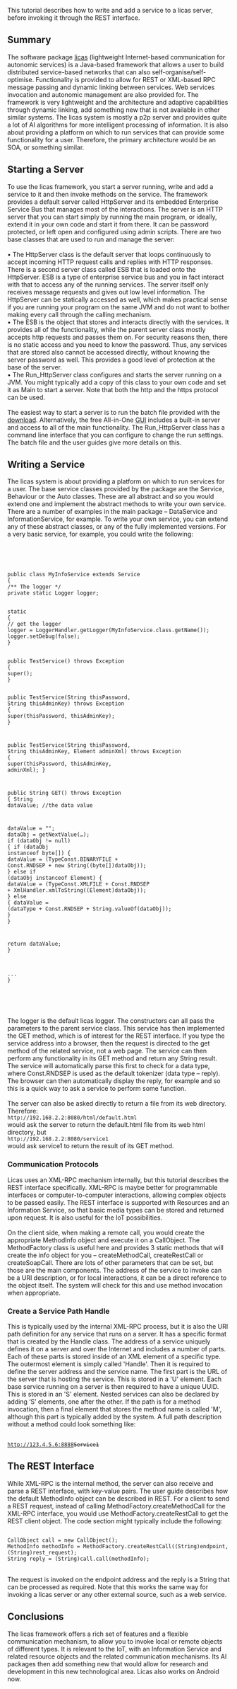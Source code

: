 This tutorial describes how to write and add a service to a licas server, before invoking it through the REST interface. 

<h2>Summary</h2>
<p>The software package <a href="http://licas.sourceforge.net" target="_blank">licas</a> (lightweight Internet-based communication for autonomic services) is a Java-based framework that allows a user to build distributed service-based networks that can also self-organise/self-optimise. Functionality is provided to allow for REST or XML-based RPC message passing and dynamic linking between services. Web services invocation and autonomic management are also provided for. The framework is very lightweight and the architecture and adaptive capabilities through dynamic linking, add something new that is not available in other similar systems. The licas system is mostly a p2p server and provides quite a lot of AI algorithms for more intelligent processing of information. It is also about providing a platform on which to run services that can provide some functionality for a user. Therefore, the primary architecture would be an SOA, or something similar.</p>

<h2>Starting a Server</h2>
<p>To use the licas framework, you start a server running, write and add a service to it and then invoke methods on the service. The framework provides a default server called HttpServer and its embedded Enterprise Service Bus that manages most of the interactions. The server is an HTTP server that you can start simply by running the main program, or ideally, extend it in your own code and start it from there. It can be password protected, or left open and configured using admin scripts. There are two base classes that are used to run and manage the server:<br/>
<br/>
•	The HttpServer class is the default server that loops continuously to accept incoming HTTP request calls and replies with HTTP responses. There is a second server class called ESB that is loaded onto the HttpServer. ESB is a type of enterprise service bus and you in fact interact with that to access any of the running services. The server itself only receives message requests and gives out low level information. The HttpServer can be statically accessed as well, which makes practical sense if you are running your program on the same JVM and do not want to bother making every call through the calling mechanism.<br/>
•	The ESB is the object that stores and interacts directly with the services. It provides all of the functionality, while the parent server class mostly accepts http requests and passes them on. For security reasons then, there is no static access and you need to know the password. Thus, any services that are stored also cannot be accessed directly, without knowing the server password as well. This provides a good level of protection at the base of the server.<br/>
•	The Run_HttpServer class configures and starts the server running on a JVM. You might typically add a copy of this class to your own code and set it as Main to start a server. Note that both the http and the https protocol can be used.<br/>
<br/>
The easiest way to start a server is to run the batch file provided with the <a href="http://licas.sourceforge.net" target="_blank">download</a>. Alternatively, the free All-in-One <a href="http://distributedcomputingsystems.co.uk/licas.html" target="_blank">GUI</a> includes a built-in server and access to all of the main functionality. The Run_HttpServer class has a command line interface that you can configure to change the run settings. The batch file and the user guides give more details on this.</p>

<h2>Writing a Service</h2>
<p>The licas system is about providing a platform on which to run services for a user. The base service classes provided by the package are the Service, Behaviour or the Auto classes. These are all abstract and so you would extend one and implement the abstract methods to write your own service. There are a number of examples in the main package – DataService and InformationService, for example. To write your own service, you can extend any of these abstract classes, or any of the fully implemented versions. For a very basic service, for example, you could write the following:</p>
<br/><br/>
<pre><code class="lang-javascript hljs">
<span class="hljs-string">public class MyInfoService extends Service</span>
<span class="hljs-string">{</span>
<span class="hljs-string">/** The logger */</span>
<span class="hljs-string">private static Logger logger;</span>
        <br/>
<span class="hljs-string">static</span>
<span class="hljs-string">{</span>
<span class="hljs-string">// get the logger</span>
<span class="hljs-string">logger = LoggerHandler.getLogger(MyInfoService.class.getName());</span>
<span class="hljs-string">logger.setDebug(false);</span>
<span class="hljs-string">}</span>
<br/>
<span class="hljs-string">public TestService() throws Exception</span>
<span class="hljs-string">{</span>
<span class="hljs-string">super();</span>
<span class="hljs-string">}</span>

<span class="hljs-string">public TestService(String thisPassword, String thisAdminKey) throws Exception</span>
<span class="hljs-string">{</span>
<span class="hljs-string">super(thisPassword, thisAdminKey);</span>
<span class="hljs-string">}</span>

<span class="hljs-string">public TestService(String thisPassword, String thisAdminKey, Element adminXml)  throws Exception</span>
<span class="hljs-string">{</span>
<span class="hljs-string">super(thisPassword, thisAdminKey, adminXml);</span>
<span class="hljs-string">}</span>

<span class="hljs-string">public String GET() throws Exception</span>
<span class="hljs-string">{</span>
<span class="hljs-string">String dataValue;                           //the data value</span>

<span class="hljs-string">dataValue = "";</span>
<span class="hljs-string">dataObj = getNextValue(…);</span>
<span class="hljs-string">if (dataObj != null)</span>
<span class="hljs-string">{</span>
<span class="hljs-string">if (dataObj instanceof byte[])</span>
<span class="hljs-string">{</span>
<span class="hljs-string">dataValue = (TypeConst.BINARYFILE + Const.RNDSEP + new String((byte[])dataObj));</span>
<span class="hljs-string">}</span>
<span class="hljs-string">else if (dataObj instanceof Element)</span>
<span class="hljs-string">{</span>
<span class="hljs-string">dataValue = (TypeConst.XMLFILE + Const.RNDSEP +
			XmlHandler.xmlToString((Element)dataObj));</span>
<span class="hljs-string">}</span>
<span class="hljs-string">else</span>
<span class="hljs-string">{</span>
<span class="hljs-string">dataValue = (dataType + Const.RNDSEP + String.valueOf(dataObj));</span>
<span class="hljs-string">}</span>
<span class="hljs-string">}</span>

<span class="hljs-string">return dataValue;</span>
<span class="hljs-string">}</span>

<span class="hljs-string">...</span>
<span class="hljs-string">}</span>
</code></pre>
<br/><br/>
<p>The logger is the default licas logger. The constructors can all pass the parameters to the parent service class. This service has then implemented the GET method, which is of interest for the REST interface. If you type the service address into a browser, then the request is directed to the get method of the related service, not a web page. The service can then perform any functionality in its GET method and return any String result. The service will automatically parse this first to check for a data type, where Const.RNDSEP is used as the default tokenizer (data type – reply). The browser can then automatically display the reply, for example and so this is a quick way to ask a service to perform some function. 
<br/><br/>
The server can also be asked directly to return a file from its web directory. Therefore:
<code class="lang-javascript hljs">
http://192.168.2.2:8080/html/default.html
</code>
would ask the server to return the default.html file from its web html directory, but
<code class="lang-javascript hljs">
http://192.168.2.2:8080/service1
</code>
would ask service1 to return the result of its GET method.
</p>

<h3>Communication Protocols</h3>
<p>Licas uses an XML-RPC mechanism internally, but this tutorial describes the REST interface specifically. XML-RPC is maybe better for programmable interfaces or computer-to-computer interactions, allowing complex objects to be passed easily. The REST interface is supported with Resources and an Information Service, so that basic media types can be stored and returned upon request. It is also useful for the IoT possibilities. 
<br/><br/>
On the client side, when making a remote call, you would create the appropriate MethodInfo object and execute it on a CallObject. The MethodFactory class is useful here and provides 3 static methods that will create the info object for you – createMethodCall, createRestCall or createSoapCall. There are lots of other parameters that can be set, but those are the main components. The address of the service to invoke can be a URI description, or for local interactions, it can be a direct reference to the object itself. The system will check for this and use method invocation when appropriate. 
</p>

<h3>Create a Service Path Handle</h3>
<p>This is typically used by the internal XML-RPC process, but it is also the URI path definition for any service that runs on a server. It has a specific format that is created by the Handle class. The address of a service uniquely defines it on a server and over the Internet and includes a number of parts. Each of these parts is stored inside of an XML element of a specific type. The outermost element is simply called 'Handle'. Then it is required to define the server address and the service name. The first part is the URL of the server that is hosting the service. This is stored in a 'U' element. Each base service running on a server is then required to have a unique UUID. This is stored in an 'S' element. Nested services can also be declared by adding ‘S’ elements, one after the other. If the path is for a method invocation, then a final element that stores the method name is called 'M', although this part is typically added by the system. A full path description without a method could look something like:
<br/><br/>
<code class="lang-javascript hljs">
<Handle><U>http://123.4.5.6:8888</U><S>Service1</S></Handle>
</code>
</p>

<h2>The REST Interface</h2>
<p>While XML-RPC is the internal method, the server can also receive and parse a REST interface, with key-value pairs. The user guide describes how the default MethodInfo object can be described in REST. For a client to send a REST request, instead of calling MethodFactory.createMethodCall for the XML-RPC interface, you would use MethodFactory.createRestCall to get the REST client object. The code section might typically include the following:
<br/>
<pre><code class="lang-javascript hljs">
CallObject call = new CallObject();
MethodInfo methodInfo = MethodFactory.createRestCall((String)endpoint, (String)rest_request);
String reply = (String)call.call(methodInfo);
</code></pre>
<br/>
The request is invoked on the endpoint address and the reply is a String that can be processed as required. Note that this works the same way for invoking a licas server or any other external source, such as a web service.
</p>

<h2>Conclusions</h2>
<p>The licas framework offers a rich set of features and a flexible communication mechanism, to allow you to invoke local or remote objects of different types. It is relevant to the IoT, with an Information Service and related resource objects and the related communication mechanisms. Its AI packages then add something new that would allow for research and development in this new technological area. Licas also works on Android now.</p>
<br/>
<br/>




